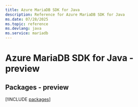 ```yaml
---
title: Azure MariaDB SDK for Java
description: Reference for Azure MariaDB SDK for Java
ms.date: 07/28/2025
ms.topic: reference
ms.devlang: java
ms.service: mariadb
---
```

# Azure MariaDB SDK for Java - preview
## Packages - preview
[!INCLUDE [packages](mariadb-index.md)]